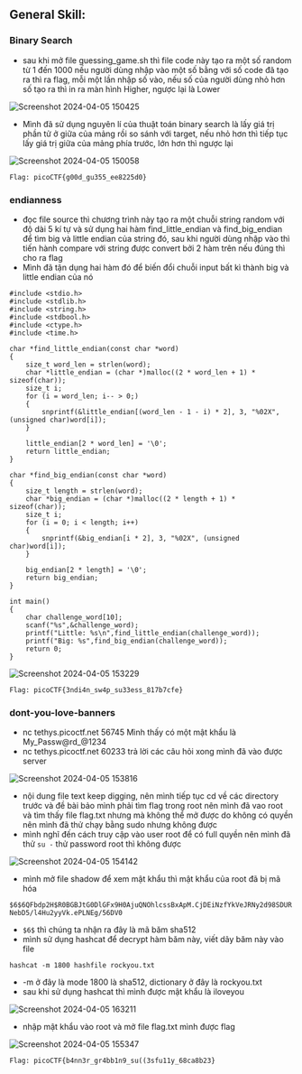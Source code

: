 ## General Skill:

### Binary Search
* sau khi mở file guessing_game.sh thì file code này tạo ra một số random từ 1 đến 1000 nếu người dùng nhập vào một số bằng với số code đã tạo ra thì ra flag, mỗi một lần nhập số vào, nếu số của người dùng nhỏ hơn số tạo ra thì in ra màn hình Higher, ngược lại là Lower

![Screenshot 2024-04-05 150425](https://github.com/LDV-SpaceK/picoCTF2024/assets/151914246/7a6731b8-68e6-4474-8961-035ff7322653)

* Mình đã sử dụng nguyên lí của thuật toán binary search là lấy giá trị phần tử ở giữa của mảng rồi so sánh với target, nếu nhỏ hơn thì tiếp tục lấy giá trị giữa của mảng phía trước, lớn hơn thì ngược lại

![Screenshot 2024-04-05 150058](https://github.com/LDV-SpaceK/picoCTF2024/assets/151914246/465cb603-9a8b-4d8a-8271-e786e4299dd2)

`Flag: picoCTF{g00d_gu355_ee8225d0}`

### endianness
* đọc file source thì chương trình này tạo ra một chuỗi string random với độ dài 5 kí tự và sử dụng hai hàm find_little_endian và find_big_endian để tìm big và little endian của string đó, sau khi người dùng nhập vào thì tiến hành compare với string được convert bởi 2 hàm trên nếu đúng thì cho ra flag
* Mình đã tận dụng hai hàm đó để biến đổi chuỗi input bất kì thành big và little endian của nó
```
#include <stdio.h>
#include <stdlib.h>
#include <string.h>
#include <stdbool.h>
#include <ctype.h>
#include <time.h>

char *find_little_endian(const char *word)
{
    size_t word_len = strlen(word);
    char *little_endian = (char *)malloc((2 * word_len + 1) * sizeof(char));
	size_t i;
    for (i = word_len; i-- > 0;)
    {
        snprintf(&little_endian[(word_len - 1 - i) * 2], 3, "%02X", (unsigned char)word[i]);
    }

    little_endian[2 * word_len] = '\0';
    return little_endian;
}

char *find_big_endian(const char *word)
{
    size_t length = strlen(word);
    char *big_endian = (char *)malloc((2 * length + 1) * sizeof(char));
	size_t i;
    for (i = 0; i < length; i++)
    {
        snprintf(&big_endian[i * 2], 3, "%02X", (unsigned char)word[i]);
    }

    big_endian[2 * length] = '\0';
    return big_endian;
}

int main()
{
    char challenge_word[10];
    scanf("%s",&challenge_word);
    printf("Little: %s\n",find_little_endian(challenge_word));
	printf("Big: %s",find_big_endian(challenge_word));
    return 0;
}
```

![Screenshot 2024-04-05 153229](https://github.com/LDV-SpaceK/picoCTF2024/assets/151914246/69069a56-2e3c-401e-aebb-1cb0ffd7cc73)

`Flag: picoCTF{3ndi4n_sw4p_su33ess_817b7cfe}`

### dont-you-love-banners
* nc tethys.picoctf.net 56745 Mình thấy có một mật khẩu là My_Passw@rd_@1234
* nc tethys.picoctf.net 60233 trả lời các câu hỏi xong mình đã vào được server

![Screenshot 2024-04-05 153816](https://github.com/LDV-SpaceK/picoCTF2024/assets/151914246/84d42d82-1c18-403f-8725-c01a036b4061)

* nội dung file text keep digging, nên mình tiếp tục cd về các directory trước và đề bài bảo mình phải tìm flag trong root nên mình đã vao root và tìm thấy file flag.txt nhưng mà không thể mở được do không có quyền nên mình đã thử chạy bằng sudo nhưng không được
* mình nghĩ đến cách truy cập vào user root để có full quyền nên mình đã thử `su -` thử password root thì không được

![Screenshot 2024-04-05 154142](https://github.com/LDV-SpaceK/picoCTF2024/assets/151914246/89a935ab-a17a-4afd-bd17-c638ae37cd0e)

* mình mở file shadow để xem mật khẩu thì mật khẩu của root đã bị mã hóa

`$6$6QFbdp2H$R0BGBJtG0DlGFx9H0AjuQNOhlcssBxApM.CjDEiNzfYkVeJRNy2d98SDURNebD5/l4Hu2yyVk.ePLNEg/56DV0`

* `$6$` thì chúng ta nhận ra đây là mã băm sha512
* mình sử dụng hashcat để decrypt hàm băm này, viết dãy băm này vào file

`hashcat -m 1800 hashfile rockyou.txt`

* -m ở đây là mode 1800 là sha512, dictionary ở đây là rockyou.txt
* sau khi sử dụng hashcat thì mình được mật khẩu là iloveyou

![Screenshot 2024-04-05 163211](https://github.com/LDV-SpaceK/picoCTF2024/assets/151914246/38313713-c7f1-429a-bbb6-3c16558bdc39)

* nhập mật khẩu vào root và mở file flag.txt mình được flag

![Screenshot 2024-04-05 155347](https://github.com/LDV-SpaceK/picoCTF2024/assets/151914246/55b21628-4752-47d1-b3ba-bba95a134285)

`Flag: picoCTF{b4nn3r_gr4bb1n9_su((3sfu11y_68ca8b23}`
